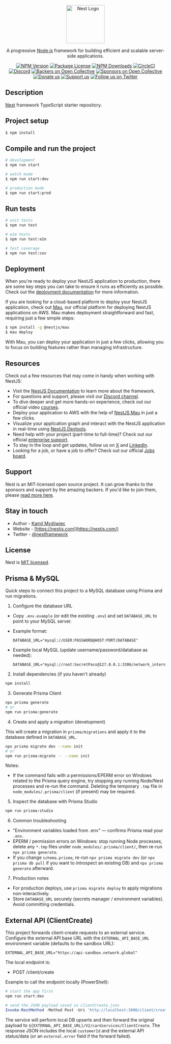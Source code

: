 <p align="center">
  <a href="http://nestjs.com/" target="blank"><img src="https://nestjs.com/img/logo-small.svg" width="120" alt="Nest Logo" /></a>
</p>

[circleci-image]: https://img.shields.io/circleci/build/github/nestjs/nest/master?token=abc123def456
[circleci-url]: https://circleci.com/gh/nestjs/nest

  <p align="center">A progressive <a href="http://nodejs.org" target="_blank">Node.js</a> framework for building efficient and scalable server-side applications.</p>
    <p align="center">
<a href="https://www.npmjs.com/~nestjscore" target="_blank"><img src="https://img.shields.io/npm/v/@nestjs/core.svg" alt="NPM Version" /></a>
<a href="https://www.npmjs.com/~nestjscore" target="_blank"><img src="https://img.shields.io/npm/l/@nestjs/core.svg" alt="Package License" /></a>
<a href="https://www.npmjs.com/~nestjscore" target="_blank"><img src="https://img.shields.io/npm/dm/@nestjs/common.svg" alt="NPM Downloads" /></a>
<a href="https://circleci.com/gh/nestjs/nest" target="_blank"><img src="https://img.shields.io/circleci/build/github/nestjs/nest/master" alt="CircleCI" /></a>
<a href="https://discord.gg/G7Qnnhy" target="_blank"><img src="https://img.shields.io/badge/discord-online-brightgreen.svg" alt="Discord"/></a>
<a href="https://opencollective.com/nest#backer" target="_blank"><img src="https://opencollective.com/nest/backers/badge.svg" alt="Backers on Open Collective" /></a>
<a href="https://opencollective.com/nest#sponsor" target="_blank"><img src="https://opencollective.com/nest/sponsors/badge.svg" alt="Sponsors on Open Collective" /></a>
  <a href="https://paypal.me/kamilmysliwiec" target="_blank"><img src="https://img.shields.io/badge/Donate-PayPal-ff3f59.svg" alt="Donate us"/></a>
    <a href="https://opencollective.com/nest#sponsor"  target="_blank"><img src="https://img.shields.io/badge/Support%20us-Open%20Collective-41B883.svg" alt="Support us"></a>
  <a href="https://twitter.com/nestframework" target="_blank"><img src="https://img.shields.io/twitter/follow/nestframework.svg?style=social&label=Follow" alt="Follow us on Twitter"></a>
</p>
  <!--[![Backers on Open Collective](https://opencollective.com/nest/backers/badge.svg)](https://opencollective.com/nest#backer)
  [![Sponsors on Open Collective](https://opencollective.com/nest/sponsors/badge.svg)](https://opencollective.com/nest#sponsor)-->

## Description

[Nest](https://github.com/nestjs/nest) framework TypeScript starter repository.

## Project setup

```bash
$ npm install
```

## Compile and run the project

```bash
# development
$ npm run start

# watch mode
$ npm run start:dev

# production mode
$ npm run start:prod
```

## Run tests

```bash
# unit tests
$ npm run test

# e2e tests
$ npm run test:e2e

# test coverage
$ npm run test:cov
```

## Deployment

When you're ready to deploy your NestJS application to production, there are some key steps you can take to ensure it runs as efficiently as possible. Check out the [deployment documentation](https://docs.nestjs.com/deployment) for more information.

If you are looking for a cloud-based platform to deploy your NestJS application, check out [Mau](https://mau.nestjs.com), our official platform for deploying NestJS applications on AWS. Mau makes deployment straightforward and fast, requiring just a few simple steps:

```bash
$ npm install -g @nestjs/mau
$ mau deploy
```

With Mau, you can deploy your application in just a few clicks, allowing you to focus on building features rather than managing infrastructure.

## Resources

Check out a few resources that may come in handy when working with NestJS:

- Visit the [NestJS Documentation](https://docs.nestjs.com) to learn more about the framework.
- For questions and support, please visit our [Discord channel](https://discord.gg/G7Qnnhy).
- To dive deeper and get more hands-on experience, check out our official video [courses](https://courses.nestjs.com/).
- Deploy your application to AWS with the help of [NestJS Mau](https://mau.nestjs.com) in just a few clicks.
- Visualize your application graph and interact with the NestJS application in real-time using [NestJS Devtools](https://devtools.nestjs.com).
- Need help with your project (part-time to full-time)? Check out our official [enterprise support](https://enterprise.nestjs.com).
- To stay in the loop and get updates, follow us on [X](https://x.com/nestframework) and [LinkedIn](https://linkedin.com/company/nestjs).
- Looking for a job, or have a job to offer? Check out our official [Jobs board](https://jobs.nestjs.com).

## Support

Nest is an MIT-licensed open source project. It can grow thanks to the sponsors and support by the amazing backers. If you'd like to join them, please [read more here](https://docs.nestjs.com/support).

## Stay in touch

- Author - [Kamil Myśliwiec](https://twitter.com/kammysliwiec)
- Website - [https://nestjs.com](https://nestjs.com/)
- Twitter - [@nestframework](https://twitter.com/nestframework)

## License

Nest is [MIT licensed](https://github.com/nestjs/nest/blob/master/LICENSE).

## Prisma & MySQL

Quick steps to connect this project to a MySQL database using Prisma and run migrations.

1. Configure the database URL

  - Copy `.env.example` (or edit the existing `.env`) and set `DATABASE_URL` to point to your MySQL server.
  - Example format:

    ```properties
    DATABASE_URL="mysql://USER:PASSWORD@HOST:PORT/DATABASE"
    ```

  - Example local MySQL (update username/password/database as needed):

    ```properties
    DATABASE_URL="mysql://root:SecretPass@127.0.0.1:3306/network_international"
    ```

2. Install dependencies (if you haven't already)

  ```bash
  npm install
  ```

3. Generate Prisma Client

  ```bash
  npx prisma generate
  # or
  npm run prisma:generate
  ```

4. Create and apply a migration (development)

  This will create a migration in `prisma/migrations` and apply it to the database defined in `DATABASE_URL`.

  ```bash
  npx prisma migrate dev --name init
  # or
  npm run prisma:migrate -- --name init
  ```

  Notes:
  - If the command fails with a permissions/EPERM error on Windows related to the Prisma query engine, try stopping any running Node/Nest processes and re-run the command. Deleting the temporary `.tmp` file in `node_modules/.prisma/client` (if present) may be required.

5. Inspect the database with Prisma Studio

  ```bash
  npm run prisma:studio
  ```

6. Common troubleshooting

  - "Environment variables loaded from .env" — confirms Prisma read your `.env`.
  - EPERM / permission errors on Windows: stop running Node processes, delete any `*.tmp` files under `node_modules/.prisma/client/`, then re-run `npx prisma generate`.
  - If you change `schema.prisma`, re-run `npx prisma migrate dev` (or `npx prisma db pull` if you want to introspect an existing DB) and `npx prisma generate` afterward.

7. Production notes

  - For production deploys, use `prisma migrate deploy` to apply migrations non-interactively.
  - Store `DATABASE_URL` securely (secrets manager / environment variables). Avoid committing credentials.

## External API (ClientCreate)

This project forwards client-create requests to an external service. Configure the external API base URL with the `EXTERNAL_API_BASE_URL` environment variable (defaults to the sandbox URL):

```properties
EXTERNAL_API_BASE_URL="https://api-sandbox.network.global"
```

The local endpoint is:

- POST /client/create

Example to call the endpoint locally (PowerShell):

```powershell
# start the app first
npm run start:dev

# send the JSON payload saved in clientCreate.json
Invoke-RestMethod -Method Post -Uri 'http://localhost:3000/client/create' -ContentType 'application/json' -Body (Get-Content .\clientCreate.json -Raw)
```

The service will perform local DB upserts and then forward the original payload to `${EXTERNAL_API_BASE_URL}/V2/cardservices/ClientCreate`. The response JSON includes the local `customerId` and the external API status/data (or an `external.error` field if the forward failed).


